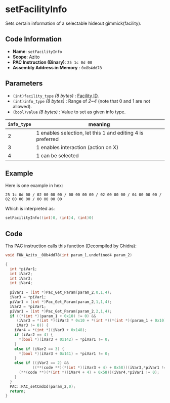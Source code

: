 # setFacilityInfo

Sets certain information of a selectable hideout gimmick(facility).

## Code Information

- **Name**: `setFacilityInfo`
- **Scope**: Azito
- **PAC Instruction (Binary)**: `25 1c 0d 00`
- **Assembly Address in Memory** : `0x8b4dd78`

## Parameters

- `(int)facility_type` *(8 bytes)* : [Facility ID](./guide/reference-table.md#facility-ids).
- `(int)info_type` *(8 bytes)* : Range of *2~4* (note that 0 and 1 are not allowed).
- `(bool)value` *(8 bytes)* : Value to set as given info type.

|`info_type`|meaning|
|---|---|
|2|1 enables selection, let this 1 and editing 4 is preferred|
|3|1 enables interaction (action on X)|
|4|1 can be selected

## Example

Here is one example in hex:

```25 1c 0d 00 / 02 00 00 00 / 00 00 00 00 / 02 00 00 00 / 04 00 00 00 / 02 00 00 00 / 00 00 00 00```

Which is interpreted as:

```c
setFacilityInfo((int)0, (int)4, (int)0)
```

## Code

Ths PAC instruction calls this function (Decompiled by Ghidra):

```c
void FUN_Azito__08b4dd78(int param_1,undefined4 param_2)

{
  int *piVar1;
  int iVar2;
  int iVar3;
  int iVar4;
  
  piVar1 = (int *)Pac_Get_Param(param_2,0,1,4);
  iVar3 = *piVar1;
  piVar1 = (int *)Pac_Get_Param(param_2,1,1,4);
  iVar2 = *piVar1;
  piVar1 = (int *)Pac_Get_Param(param_2,2,1,4);
  if ((*(int *)(param_1 + 0x10) != 0) &&
     (iVar3 = *(int *)(iVar3 * 0x10 + *(int *)(*(int *)(param_1 + 0x10) + 0x1c4) + 0x1e0),
     iVar3 != 0)) {
    iVar4 = *(int *)(iVar3 + 0x148);
    if (iVar2 == 4) {
      *(bool *)(iVar3 + 0x142) = *piVar1 != 0;
    }
    else if (iVar2 == 3) {
      *(bool *)(iVar3 + 0x141) = *piVar1 != 0;
    }
    else if ((iVar2 == 2) &&
            ((**(code **)(*(int *)(iVar3 + 4) + 0x58))(iVar3,*piVar1 != 0), iVar4 != 0)) {
      (**(code **)(*(int *)(iVar4 + 4) + 0x58))(iVar4,*piVar1 != 0);
    }
  }
  PAC::PAC_setCmdId(param_2,0);
  return;
}
```


